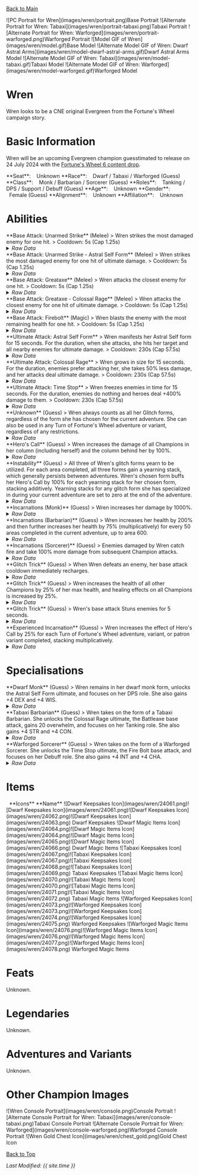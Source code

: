 [Back to Main](index.md)

<span class="championPortraitsRow">
    <span class="championPortraitsImage">
        ![PC Portrait for Wren](images/wren/portrait.png)Base Portrait
    </span>
    <span class="championPortraitsImage">
        ![Alternate Portrait for Wren: Tabaxi](images/wren/portrait-tabaxi.png)Tabaxi Portrait
    </span>
    <span class="championPortraitsImage">
        ![Alternate Portrait for Wren: Warforged](images/wren/portrait-warforged.png)Warforged Portrait
    </span>
    <span class="championPortraitsImage">
        ![Model GIF of Wren](images/wren/model.gif)Base Model
    </span>
    <span class="championPortraitsImage">
        ![Alternate Model GIF of Wren: Dwarf Astral Arms](images/wren/model-dwarf-astral-arms.gif)Dwarf Astral Arms Model
    </span>
    <span class="championPortraitsImage">
        ![Alternate Model GIF of Wren: Tabaxi](images/wren/model-tabaxi.gif)Tabaxi Model
    </span>
    <span class="championPortraitsImage">
        ![Alternate Model GIF of Wren: Warforged](images/wren/model-warforged.gif)Warforged Model
    </span>
</span>

# Wren

Wren looks to be a CNE original Evergreen from the Fortune's Wheel campaign story.

# Basic Information

Wren will be an upcoming Evergreen champion guesstimated to release on 24 July 2024 with the [Fortune's Wheel 6 content drop](contentdrops.md#fortune's-wheel-6---24-july-2024).

<span class="champStatsTableColumn">
    <span class="champStatsTableRow">
        <span class="champStatsTableInfoHeader">
            <span style="margin-right:4px;">**Seat**:</span>
        </span>
        <span class="champStatsTableInfoSmall">
            <span style="margin-left:8px;">Unknown</span>
        </span>
    </span>
    <span class="champStatsTableRow">
        <span class="champStatsTableInfoHeader">
            <span style="margin-right:4px;">**Race**:</span>
        </span>
        <span class="champStatsTableInfoSmall">
            <span style="margin-left:8px;">Dwarf / Tabaxi / Warforged (Guess)</span>
        </span>
    </span>
    <span class="champStatsTableRow">
        <span class="champStatsTableInfoHeader">
            <span style="margin-right:4px;">**Class**:</span>
        </span>
        <span class="champStatsTableInfoSmall">
            <span style="margin-left:8px;">Monk / Barbarian / Sorcerer (Guess)</span>
        </span>
    </span>
    <span class="champStatsTableRow">
        <span class="champStatsTableInfoHeader">
            <span style="margin-right:4px;">**Roles**:</span>
        </span>
        <span class="champStatsTableInfoSmall">
            <span style="margin-left:8px;">Tanking / DPS / Support / Debuff (Guess)</span>
        </span>
    </span>
    <span class="champStatsTableRow">
        <span class="champStatsTableInfoHeader">
            <span style="margin-right:4px;">**Age**:</span>
        </span>
        <span class="champStatsTableInfoSmall">
            <span style="margin-left:8px;">Unknown</span>
        </span>
    </span>
    <span class="champStatsTableRow">
        <span class="champStatsTableInfoHeader">
            <span style="margin-right:4px;">**Gender**:</span>
        </span>
        <span class="champStatsTableInfoSmall">
            <span style="margin-left:8px;">Female (Guess)</span>
        </span>
    </span>
    <span class="champStatsTableRow">
        <span class="champStatsTableInfoHeader">
            <span style="margin-right:4px;">**Alignment**:</span>
        </span>
        <span class="champStatsTableInfoSmall">
            <span style="margin-left:8px;">Unknown</span>
        </span>
    </span>
    <span class="champStatsTableRow">
        <span class="champStatsTableInfoHeader">
            <span style="margin-right:4px;">**Affiliation**:</span>
        </span>
        <span class="champStatsTableInfoSmall">
            <span style="margin-left:8px;">Unknown</span>
        </span>
    </span>
</span>

# Abilities

<div markdown="1" class="abilityBorder"><div markdown="1" class="abilityBorderInner">
**Base Attack: Unarmed Strike** (Melee)
> Wren strikes the most damaged enemy for one hit.  
> Cooldown: 5s (Cap 1.25s)
<details><summary><em>Raw Data</em></summary>
<p>
<pre>
{
    "id": 772,
    "name": "Unarmed Strike",
    "description": "Wren strikes the most damaged enemy for one hit.",
    "long_description": "",
    "graphic_id": 0,
    "target": "least_health",
    "num_targets": 1,
    "aoe_radius": 0,
    "damage_modifier": 1,
    "cooldown": 5,
    "animations": [
        {
            "type": "melee_attack",
            "target_offset_x": -34,
            "damage_frame": 12,
            "jump_sound": 30,
            "sound_frames": {
                "2": 154
            }
        }
    ],
    "tags": [
        "melee"
    ],
    "damage_types": [
        "melee"
    ]
}
</pre>
</p>
</details>
</div></div>
<div markdown="1" class="abilityBorder"><div markdown="1" class="abilityBorderInner">
**Base Attack: Unarmed Strike - Astral Self Form** (Melee)
> Wren strikes the most damaged enemy for one hit of ultimate damage.  
> Cooldown: 5s (Cap 1.25s)
<details><summary><em>Raw Data</em></summary>
<p>
<pre>
{
    "id": 780,
    "name": "Unarmed Strike - Astral Self Form",
    "description": "Wren strikes the most damaged enemy for one hit of ultimate damage.",
    "long_description": "",
    "graphic_id": 0,
    "target": "least_health",
    "num_targets": 1,
    "aoe_radius": 100,
    "damage_modifier": 1,
    "cooldown": 5,
    "animations": [
        {
            "type": "melee_attack",
            "target_offset_x": -34,
            "damage_frame": 12,
            "jump_sound": 30,
            "sound_frames": {
                "2": 154
            },
            "force_count_for_bud": false,
            "is_bud_damage": true
        }
    ],
    "tags": [
        "melee",
        "aoe"
    ],
    "damage_types": [
        "melee"
    ]
}
</pre>
</p>
</details>
</div></div>
<div markdown="1" class="abilityBorder"><div markdown="1" class="abilityBorderInner">
**Base Attack: Greataxe** (Melee)
> Wren attacks the closest enemy for one hit.  
> Cooldown: 5s (Cap 1.25s)
<details><summary><em>Raw Data</em></summary>
<p>
<pre>
{
    "id": 773,
    "name": "Greataxe",
    "description": "Wren attacks the closest enemy for one hit.",
    "long_description": "",
    "graphic_id": 0,
    "target": "front",
    "num_targets": 1,
    "aoe_radius": 0,
    "damage_modifier": 1,
    "cooldown": 5,
    "animations": [
        {
            "type": "melee_attack",
            "target_offset_x": -34,
            "damage_frame": 4,
            "jump_sound": 30,
            "sound_frames": {
                "2": 154
            }
        }
    ],
    "tags": [
        "melee"
    ],
    "damage_types": [
        "melee"
    ]
}
</pre>
</p>
</details>
</div></div>
<div markdown="1" class="abilityBorder"><div markdown="1" class="abilityBorderInner">
**Base Attack: Greataxe - Colossal Rage** (Melee)
> Wren attacks the closest enemy for one hit of ultimate damage.  
> Cooldown: 5s (Cap 1.25s)
<details><summary><em>Raw Data</em></summary>
<p>
<pre>
{
    "id": 781,
    "name": "Greataxe - Colossal Rage",
    "description": "Wren attacks the closest enemy for one hit of ultimate damage.",
    "long_description": "",
    "graphic_id": 0,
    "target": "front",
    "num_targets": 1,
    "aoe_radius": 0,
    "damage_modifier": 1,
    "cooldown": 5,
    "animations": [
        {
            "type": "melee_attack",
            "target_offset_x": -34,
            "damage_frame": 4,
            "jump_sound": 30,
            "sound_frames": {
                "2": 154
            },
            "force_count_for_bud": false,
            "is_bud_damage": true
        }
    ],
    "tags": [
        "melee"
    ],
    "damage_types": [
        "melee"
    ]
}
</pre>
</p>
</details>
</div></div>
<div markdown="1" class="abilityBorder"><div markdown="1" class="abilityBorderInner">
**Base Attack: Firebolt** (Magic)
> Wren blasts the enemy with the most remaining health for one hit.  
> Cooldown: 5s (Cap 1.25s)
<details><summary><em>Raw Data</em></summary>
<p>
<pre>
{
    "id": 774,
    "name": "Fire Bolt",
    "description": "Wren blasts the enemy with the most remaining health for one hit.",
    "long_description": "",
    "graphic_id": 0,
    "target": "highest_health",
    "num_targets": 1,
    "aoe_radius": 0,
    "damage_modifier": 1,
    "cooldown": 5,
    "animations": [
        {
            "type": "ranged_attack",
            "projectile": "pd_generic_projectile",
            "shoot_offset_y": -45,
            "shoot_offset_x": 35,
            "shoot_frame": 10,
            "shoot_sound": 149,
            "hit_sound": 133,
            "projectile_details": {
                "hash": "0c98a3a8d199a16617e0b0256eeefde5",
                "use_auto_rotation": true,
                "projectile_speed": 2000,
                "projectile_graphic_id": 24057,
                "trail": {
                    "particle_graphic_ids": [
                        "24057"
                    ],
                    "lifespan": 0.15,
                    "spawn_rate": 200,
                    "spawn_shape_scale": {
                        "x": 5,
                        "y": 5
                    },
                    "initial_velocity": {
                        "x": 0,
                        "y": 0
                    },
                    "velocity_jitter": {
                        "x": 30,
                        "y": 30
                    },
                    "rotation_jitter": 10,
                    "alpha_lerp": {
                        "0": 0,
                        "0.1": 0.75,
                        "0.5": 0.3,
                        "1": 0
                    },
                    "scale_lerp": [
                        {
                            "x": 0.65,
                            "y": 0.65
                        },
                        {
                            "x": 1.5,
                            "y": 1.5
                        }
                    ],
                    "tint_lerp": {
                        "0": "#FFFFFF",
                        "0.6": "#7777FF",
                        "0.9": "#000000"
                    }
                },
                "projectile_hit_graphic_id": 1318
            }
        }
    ],
    "tags": [
        "ranged"
    ],
    "damage_types": [
        "magic"
    ]
}
</pre>
</p>
</details>
</div></div>

<div markdown="1" class="abilityBorder"><div markdown="1" class="abilityBorderInner">
**Ultimate Attack: Astral Self Form**
> Wren manifests her Astral Self form for 15 seconds. For the duration, when she attacks, she hits her target and all nearby enemies for ultimate damage.  
> Cooldown: 230s (Cap 57.5s)
<details><summary><em>Raw Data</em></summary>
<p>
<pre>
{
    "id": 775,
    "name": "Astral Self Form",
    "description": "For 15 seconds, Wren deals ultimate damage in a small radius when she attacks.",
    "long_description": "Wren manifests her Astral Self form for 15 seconds. For the duration, when she attacks, she hits her target and all nearby enemies for ultimate damage.",
    "graphic_id": 24083,
    "target": "front",
    "num_targets": 1,
    "aoe_radius": 0,
    "damage_modifier": 1,
    "cooldown": 230,
    "animations": [
        {
            "type": "ultimate_attack",
            "ultimate": "wren",
            "no_damage_display": true,
            "animation_sequence_name": "ultimate"
        }
    ],
    "tags": [
        "melee",
        "ultimate"
    ],
    "damage_types": [
        "melee"
    ]
}
</pre>
</p>
</details>
</div></div>
<div markdown="1" class="abilityBorder"><div markdown="1" class="abilityBorderInner">
**Ultimate Attack: Colossal Rage**
> Wren grows in size for 15 seconds. For the duration, enemies prefer attacking her, she takes 50% less damage, and her attacks deal ultimate damage.  
> Cooldown: 230s (Cap 57.5s)
<details><summary><em>Raw Data</em></summary>
<p>
<pre>
{
    "id": 776,
    "name": "Colossal Rage",
    "description": "For 15 seconds, Wren taunts enemies and deals ultimate damage with her attacks.",
    "long_description": "Wren grows in size for 15 seconds. For the duration, enemies prefer attacking her, she takes 50% less damage, and her attacks deal ultimate damage.",
    "graphic_id": 24084,
    "target": "front",
    "num_targets": 1,
    "aoe_radius": 0,
    "damage_modifier": 1,
    "cooldown": 230,
    "animations": [
        {
            "type": "ultimate_attack",
            "ultimate": "wren",
            "no_damage_display": true,
            "animation_sequence_name": "ultimate"
        }
    ],
    "tags": [
        "melee",
        "ultimate"
    ],
    "damage_types": [
        "melee"
    ]
}
</pre>
</p>
</details>
</div></div>
<div markdown="1" class="abilityBorder"><div markdown="1" class="abilityBorderInner">
**Ultimate Attack: Time Stop**
> Wren freezes enemies in time for 15 seconds. For the duration, enemies do nothing and heroes deal +400% damage to them.  
> Cooldown: 230s (Cap 57.5s)
<details><summary><em>Raw Data</em></summary>
<p>
<pre>
{
    "id": 777,
    "name": "Time Stop",
    "description": "For 15 seconds, monsters are frozen in time and take +400% damage.",
    "long_description": "Wren freezes enemies in time for 15 seconds. For the duration, enemies do nothing and heroes deal +400% damage to them.",
    "graphic_id": 24085,
    "target": "all",
    "num_targets": 1,
    "aoe_radius": 0,
    "damage_modifier": 1,
    "cooldown": 230,
    "animations": [
        {
            "type": "ultimate_attack",
            "ultimate": "wren_timestop",
            "no_damage_display": false,
            "animation_sequence_name": "ultimate",
            "projectile_details": {
                "hash": "wren_time_stop",
                "target_offset_y": 10,
                "face_target": false,
                "projectile_speed": 300,
                "time_to_target": 1,
                "trail": {
                    "particle_graphic_ids": [
                        "9823"
                    ],
                    "lifespan": 0.5,
                    "spawn_rate": 1000,
                    "spawn_shape_scale": {
                        "x": 100,
                        "y": 30
                    },
                    "initial_velocity": {
                        "x": 0,
                        "y": -500
                    },
                    "velocity_jitter": {
                        "x": 0,
                        "y": 100
                    },
                    "rotation_jitter": 0,
                    "alpha_lerp": {
                        "0": 0,
                        "0.1": 0.5,
                        "1": 0
                    },
                    "scale_lerp": [
                        {
                            "x": 1,
                            "y": 1
                        },
                        {
                            "x": 0,
                            "y": 0
                        }
                    ],
                    "tint_lerp": {
                        "0": "#00FFFF",
                        "0.3": "#00CCFF",
                        "0.7": "#0066AA",
                        "0.9": "#001177"
                    }
                }
            }
        }
    ],
    "tags": [
        "magic",
        "ultimate"
    ],
    "damage_types": [
        "magic"
    ]
}
</pre>
</p>
</details>
</div></div>

<div markdown="1" class="abilityBorder"><div markdown="1" class="abilityBorderInner">
**Unknown** (Guess)
> Wren always counts as all her Glitch forms, regardless of the form she has chosen for the current adventure. She can also be used in any Turn of Fortune's Wheel adventure or variant, regardless of any restrictions.
<details><summary><em>Raw Data</em></summary>
<p>
<pre>
{
    "id": 2012,
    "flavour_text": "",
    "description": {
        "desc": "Wren always counts as all her Glitch forms, regardless of the form she has chosen for the current adventure. She can also be used in any Turn of Fortune's Wheel adventure or variant, regardless of any restrictions."
    },
    "effect_keys": [
        {
            "effect_string": "do_nothing"
        }
    ],
    "requirements": "",
    "graphic_id": 0,
    "large_graphic_id": 0,
    "properties": {
        "is_formation_ability": true,
        "owner_use_outgoing_description": true,
        "formation_circle_icon": false
    }
}
</pre>
</p>
</details>
</div></div>

<div markdown="1" class="abilityBorder"><div markdown="1" class="abilityBorderInner">
**Hero's Call** (Guess)
> Wren increases the damage of all Champions in her column (including herself) and the column behind her by 100%.
<details><summary><em>Raw Data</em></summary>
<p>
<pre>
{
    "id": 2013,
    "flavour_text": "",
    "description": {
        "desc": "Wren increases the damage of all Champions in her column (including herself) and the column behind her by $(amount)%."
    },
    "effect_keys": [
        {
            "effect_string": "hero_dps_multiplier_mult,100",
            "targets": [
                "col_and_prev_col"
            ],
            "off_when_benched": true
        }
    ],
    "requirements": "",
    "graphic_id": 24095,
    "large_graphic_id": 24088,
    "properties": {
        "is_formation_ability": true
    }
}
</pre>
</p>
</details>
</div></div>

<div markdown="1" class="abilityBorder"><div markdown="1" class="abilityBorderInner">
**Instability** (Guess)
> All three of Wren's glitch forms yearn to be utilized. For each area completed, all three forms gain a yearning stack, which generally persists between adventures. Wren's chosen form buffs her Hero's Call by 100% for each yearning stack for her chosen form, stacking additively. Yearning stacks for any glitch form she has specialized in during your current adventure are set to zero at the end of the adventure.
<details><summary><em>Raw Data</em></summary>
<p>
<pre>
{
    "id": 2014,
    "flavour_text": "",
    "description": {
        "desc": "All three of Wren's glitch forms yearn to be utilized. For each area completed, all three forms gain a yearning stack, which generally persists between adventures. Wren's chosen form buffs her Hero's Call by $(amount___6)% for each yearning stack for her chosen form, stacking additively. Yearning stacks for any glitch form she has specialized in during your current adventure are set to zero at the end of the adventure."
    },
    "effect_keys": [
        {
            "effect_string": "expression_on_trigger,area_complete",
            "per_trigger_expr": "{ AppendToSaveStat(`wren_monk_yearn_stacks`, false, trigger_count) AppendToSaveStat(`wren_barbarian_yearn_stacks`, false, trigger_count) AppendToSaveStat(`wren_sorcerer_yearn_stacks`, false, trigger_count) }"
        },
        {
            "effect_string": "expression_on_trigger,adventure_reset",
            "per_trigger_expr": "{ if (StatIsBitFlagSet(`wren_spec_bits`, false, 0)) { SetSaveStat(`wren_monk_yearn_stacks`, false, 0) } if (StatIsBitFlagSet(`wren_spec_bits`, false, 1)) { SetSaveStat(`wren_barbarian_yearn_stacks`, false, 0) } if (StatIsBitFlagSet(`wren_spec_bits`, false, 2)) { SetSaveStat(`wren_sorcerer_yearn_stacks`, false, 0) } SetSaveStat(`wren_spec_bits`, false, 0) }"
        },
        {
            "effect_string": "do_nothing",
            "amount_func": "add",
            "stacks_multiply": false,
            "stack_func": "per_other_stack_count",
            "other_stack_count_expr": "GetSaveStat(`wren_monk_yearn_stacks`, false)",
            "amount_updated_listeners": [
                "area_changed"
            ],
            "desc_forced_order": 0,
            "stack_title": "Monk Stacks",
            "show_stacks": true,
            "stack_string_newline": true
        },
        {
            "effect_string": "do_nothing",
            "amount_func": "add",
            "stacks_multiply": false,
            "stack_func": "per_other_stack_count",
            "other_stack_count_expr": "GetSaveStat(`wren_barbarian_yearn_stacks`, false)",
            "amount_updated_listeners": [
                "area_changed"
            ],
            "desc_forced_order": 1,
            "stack_title": "Barbarian Stacks",
            "show_stacks": true,
            "stack_string_newline": true
        },
        {
            "effect_string": "do_nothing",
            "amount_func": "add",
            "stacks_multiply": false,
            "stack_func": "per_other_stack_count",
            "other_stack_count_expr": "GetSaveStat(`wren_sorcerer_yearn_stacks`, false)",
            "amount_updated_listeners": [
                "area_changed"
            ],
            "desc_forced_order": 2,
            "stack_title": "Sorcerer Stacks",
            "show_stacks": true
        },
        {
            "effect_string": "buff_upgrade,100,15208",
            "amount_func": "add",
            "stacks_multiply": false,
            "stack_func": "per_other_stack_count",
            "other_stack_count_expr": "((as_int(GetUpgradeUnlocked(15217)) * GetSaveStat(`wren_monk_yearn_stacks`, false)) + (as_int(GetUpgradeUnlocked(15218)) * GetSaveStat(`wren_barbarian_yearn_stacks`, false)) + (as_int(GetUpgradeUnlocked(15219)) * GetSaveStat(`wren_sorcerer_yearn_stacks`, false)))",
            "amount_updated_listeners": [
                "area_changed",
                "stat_changed,wren_monk_yearn_stacks"
            ],
            "desc_forced_order": 3,
            "show_bonus": true
        },
        {
            "effect_string": "expr_action",
            "expr": "{ if (GetUpgradeUnlocked(15217)) { StatSetBitFlag(`wren_spec_bits`, false, 0) } if (GetUpgradeUnlocked(15218)) { StatSetBitFlag(`wren_spec_bits`, false, 1) } if (GetUpgradeUnlocked(15219)) { StatSetBitFlag(`wren_spec_bits`, false, 2) } }"
        }
    ],
    "requirements": "",
    "graphic_id": 24099,
    "large_graphic_id": 24092,
    "properties": {
        "is_formation_ability": true,
        "owner_use_outgoing_description": true,
        "indexed_effect_properties": true,
        "per_effect_index_bonuses": true,
        "default_bonus_index": 5
    }
}
</pre>
</p>
</details>
</div></div>

<div markdown="1" class="abilityBorder"><div markdown="1" class="abilityBorderInner">
**Incarnations (Monk)** (Guess)
> Wren increases her damage by 1000%.
<details><summary><em>Raw Data</em></summary>
<p>
<pre>
{
    "id": 2015,
    "flavour_text": "",
    "description": {
        "desc": "Wren increases her damage by $(amount)%."
    },
    "effect_keys": [
        {
            "effect_string": "hero_dps_multiplier_mult,1000"
        }
    ],
    "requirements": "",
    "graphic_id": 24097,
    "large_graphic_id": 24090,
    "properties": {
        "is_formation_ability": true
    }
}
</pre>
</p>
</details>
</div></div>

<div markdown="1" class="abilityBorder"><div markdown="1" class="abilityBorderInner">
**Incarnations (Barbarian)** (Guess)
> Wren increases her health by 200% and then further increases her health by 75% (multiplicatively) for every 50 areas completed in the current adventure, up to area 600.
<details><summary><em>Raw Data</em></summary>
<p>
<pre>
{
    "id": 2016,
    "flavour_text": "",
    "description": {
        "desc": "Wren increases her health by $(amount)% and then further increases her health by $(amount___2)% (multiplicatively) for every $(areas_per_stack___2) areas completed in the current adventure, up to area $(max_stacking_area___2)."
    },
    "effect_keys": [
        {
            "effect_string": "health_mult,200"
        },
        {
            "effect_string": "health_mult,75",
            "amount_func": "mult",
            "stacks_multiply": true,
            "stack_func": "per_other_stack_count",
            "other_stack_count_expr": "floor(min(highest_available_area,max_stacking_area)/areas_per_stack)",
            "areas_per_stack": 50,
            "max_stacking_area": 600,
            "amount_updated_listeners": [
                "area_changed"
            ],
            "show_bonus": true
        }
    ],
    "requirements": "",
    "graphic_id": 24096,
    "large_graphic_id": 24089,
    "properties": {
        "is_formation_ability": true,
        "owner_use_outgoing_description": true,
        "indexed_effect_properties": true,
        "per_effect_index_bonuses": true,
        "default_bonus_index": 0
    }
}
</pre>
</p>
</details>
</div></div>

<div markdown="1" class="abilityBorder"><div markdown="1" class="abilityBorderInner">
**Incarnations (Sorcerer)** (Guess)
> Enemies damaged by Wren catch fire and take 100% more damage from subsequent Champion attacks.
<details><summary><em>Raw Data</em></summary>
<p>
<pre>
{
    "id": 2017,
    "flavour_text": "",
    "description": {
        "desc": "Enemies damaged by Wren catch fire and take $(amount)% more damage from subsequent Champion attacks."
    },
    "effect_keys": [
        {
            "off_when_benched": true,
            "effect_string": "wren_incarnations_class_sorcerer,100",
            "debuff_before_damage": true,
            "debuffing_attack_ids": [
                774
            ],
            "debuff_effects": [
                {
                    "effect_string": "increase_monster_damage,100",
                    "active_graphic_id": 2921,
                    "stacks_on_reapply": true,
                    "manual_stacking": true,
                    "default_stacks": 1,
                    "max_stacks": 1,
                    "stacks_multiply": true,
                    "use_collection_source": true
                },
                {
                    "effect_string": "expr_action",
                    "expr": "{AppendToSaveStat(`wren_ignite_enemies`, false, 1) NotifyStatChanged(`WrenBirdPlane`, false)}"
                }
            ]
        },
        {
            "effect_string": "expression_on_trigger,offline_monsters_killed_by_owner",
            "per_trigger_expr": "{AppendToSaveStat(`wren_ignite_enemies`, false, trigger_count) NotifyStatChanged(`WrenBirdPlane`, false)}"
        }
    ],
    "requirements": "",
    "graphic_id": 24098,
    "large_graphic_id": 24091,
    "properties": {
        "is_formation_ability": true,
        "owner_use_outgoing_description": true,
        "retain_on_slot_changed": true
    }
}
</pre>
</p>
</details>
</div></div>

<div markdown="1" class="abilityBorder"><div markdown="1" class="abilityBorderInner">
**Glitch Trick** (Guess)
> When Wren defeats an enemy, her base attack cooldown immediately recharges.
<details><summary><em>Raw Data</em></summary>
<p>
<pre>
{
    "id": 2018,
    "flavour_text": "",
    "description": {
        "desc": "When Wren defeats an enemy, her base attack cooldown immediately recharges."
    },
    "effect_keys": [
        {
            "effect_string": "expression_on_trigger,owner_kill",
            "triggers": [
                {
                    "name": "offline_monsters_killed_by_owner"
                }
            ],
            "per_trigger_expr": "{ResetAttackCooldown(owner_hero_id,`base`) AppendToSaveStat(`wren_flurry_of_blows`, false, trigger_count)  NotifyStatChanged(`WrenBirdPlane`, false)}"
        }
    ],
    "requirements": "",
    "graphic_id": 24094,
    "large_graphic_id": 24087,
    "properties": {
        "is_formation_ability": true,
        "owner_use_outgoing_description": true
    }
}
</pre>
</p>
</details>
</div></div>

<div markdown="1" class="abilityBorder"><div markdown="1" class="abilityBorderInner">
**Glitch Trick** (Guess)
> Wren increases the health of all other Champions by 25% of her max health, and healing effects on all Champions is increased by 25%.
<details><summary><em>Raw Data</em></summary>
<p>
<pre>
{
    "id": 2019,
    "flavour_text": "",
    "description": {
        "desc": "Wren increases the health of all other Champions by $(amount)% of her max health, and healing effects on all Champions is increased by $(amount___2)%."
    },
    "effect_keys": [
        {
            "off_when_benched": true,
            "effect_string": "increase_health_by_source_percent,25",
            "targets": [
                "other"
            ]
        },
        {
            "off_when_benched": true,
            "effect_string": "healing_add_mult,25",
            "targets": [
                "all"
            ]
        }
    ],
    "requirements": "",
    "graphic_id": 24094,
    "large_graphic_id": 24087,
    "properties": {
        "is_formation_ability": true,
        "owner_use_outgoing_description": true,
        "indexed_effect_properties": true,
        "per_effect_index_bonuses": true,
        "default_bonus_index": 0
    }
}
</pre>
</p>
</details>
</div></div>

<div markdown="1" class="abilityBorder"><div markdown="1" class="abilityBorderInner">
**Glitch Trick** (Guess)
> Wren's base attack Stuns enemies for 5 seconds.
<details><summary><em>Raw Data</em></summary>
<p>
<pre>
{
    "id": 2020,
    "flavour_text": "",
    "description": {
        "desc": "Wren's base attack Stuns enemies for $(duration) seconds."
    },
    "effect_keys": [
        {
            "effect_string": "add_attack_stun,100,5,1509,774"
        }
    ],
    "requirements": "",
    "graphic_id": 24094,
    "large_graphic_id": 24087,
    "properties": {
        "is_formation_ability": true,
        "owner_use_outgoing_description": true
    }
}
</pre>
</p>
</details>
</div></div>

<div markdown="1" class="abilityBorder"><div markdown="1" class="abilityBorderInner">
**Experienced Incarnation** (Guess)
> Wren increases the effect of Hero's Call by 25% for each Turn of Fortune's Wheel adventure, variant, or patron variant completed, stacking multiplicatively.
<details><summary><em>Raw Data</em></summary>
<p>
<pre>
{
    "id": 2021,
    "flavour_text": "",
    "description": {
        "desc": "Wren increases the effect of Hero's Call by $(not_buffed amount)% for each Turn of Fortune's Wheel adventure, variant, or patron variant completed, stacking multiplicatively."
    },
    "effect_keys": [
        {
            "effect_string": "buff_upgrade,25,15208",
            "amount_func": "mult",
            "stacks_multiply": true,
            "stack_func": "per_other_stack_count",
            "other_stack_count_expr": "GetSaveStat(`completed_adventures_variants_and_patron_variants_c29`,false)",
            "stack_title": "Adventures Completed",
            "show_bonus": true
        }
    ],
    "requirements": "",
    "graphic_id": 24093,
    "large_graphic_id": 24086,
    "properties": {
        "is_formation_ability": true
    }
}
</pre>
</p>
</details>
</div></div>

# Specialisations

<div markdown="1" class="abilityBorder"><div markdown="1" class="abilityBorderInner">
**Dwarf Monk** (Guess)
> Wren remains in her dwarf monk form, unlocks the Astral Self Form ultimate, and focuses on her DPS role. She also gains +4 DEX and +4 WIS.
<details><summary><em>Raw Data</em></summary>
<p>
<pre>
{
    "id": 2022,
    "flavour_text": "",
    "description": {
        "desc": "Wren remains in her dwarf monk form, unlocks the Astral Self Form ultimate, and focuses on her DPS role. She also gains +$(amount) DEX and +$(amount___2) WIS."
    },
    "effect_keys": [
        {
            "effect_string": "increase_ability_score_not_always_on,dex,4"
        },
        {
            "effect_string": "increase_ability_score_not_always_on,wis,4"
        },
        {
            "effect_string": "wren_astral_self_form",
            "buff_indicies": [
                6,
                7
            ],
            "change_crusader_world_graphic_id": 24042,
            "change_crusader_portrait_graphic_id": 24053,
            "override_name": "monk"
        },
        {
            "effect_string": "change_base_attack,772"
        },
        {
            "effect_string": "set_ultimate_attack,775"
        },
        {
            "effect_string": "fire_things_transformed,1"
        },
        {
            "apply_manually": true,
            "effect_string": "change_base_attack,780"
        },
        {
            "apply_manually": true,
            "effect_string": "fire_things_transformed,1"
        }
    ],
    "requirements": "",
    "graphic_id": 0,
    "large_graphic_id": 0,
    "properties": {
        "is_formation_ability": true,
        "owner_use_outgoing_description": true,
        "type": "upgrade",
        "formation_circle_icon": false,
        "indexed_effect_properties": true,
        "per_effect_index_bonuses": true,
        "default_bonus_index": 0
    }
}
</pre>
</p>
</details>
</div></div>

<div markdown="1" class="abilityBorder"><div markdown="1" class="abilityBorderInner">
**Tabaxi Barbarian** (Guess)
> Wren takes on the form of a Tabaxi Barbarian. She unlocks the Colossal Rage ultimate, the Battleaxe base attack, gains 20 overwhelm, and focuses on her Tanking role. She also gains +4 STR and +4 CON.
<details><summary><em>Raw Data</em></summary>
<p>
<pre>
{
    "id": 2023,
    "flavour_text": "",
    "description": {
        "desc": "Wren takes on the form of a Tabaxi Barbarian. She unlocks the Colossal Rage ultimate, the Battleaxe base attack, gains 20 overwhelm, and focuses on her Tanking role. She also gains +$(amount) STR and +$(amount___2) CON."
    },
    "effect_keys": [
        {
            "effect_string": "increase_ability_score_not_always_on,str,4"
        },
        {
            "effect_string": "increase_ability_score_not_always_on,con,4"
        },
        {
            "effect_string": "wren_colossal_rage",
            "buff_indicies": [
                7,
                8,
                9,
                10,
                11
            ],
            "change_crusader_world_graphic_id": 24045,
            "change_crusader_portrait_graphic_id": 24054,
            "override_name": "barbarian"
        },
        {
            "effect_string": "change_base_attack,773"
        },
        {
            "effect_string": "overwhelm_start_increase,20"
        },
        {
            "effect_string": "set_ultimate_attack,776"
        },
        {
            "effect_string": "fire_things_transformed,1"
        },
        {
            "apply_manually": true,
            "effect_string": "change_base_attack,781"
        },
        {
            "apply_manually": true,
            "effect_string": "increase_hero_scale,25"
        },
        {
            "apply_manually": true,
            "effect_string": "damage_reduction,50"
        },
        {
            "apply_manually": true,
            "effect_string": "fire_things_transformed,1"
        },
        {
            "apply_manually": true,
            "effect_string": "expr_action",
            "expr": "{AppendToSaveStat(`wren_grow_size`, false, 1) NotifyStatChanged(`WrenBirdPlane`, false)}"
        }
    ],
    "requirements": "",
    "graphic_id": 0,
    "large_graphic_id": 0,
    "properties": {
        "is_formation_ability": true,
        "owner_use_outgoing_description": true,
        "type": "upgrade",
        "formation_circle_icon": false,
        "indexed_effect_properties": true,
        "per_effect_index_bonuses": true,
        "default_bonus_index": 0
    }
}
</pre>
</p>
</details>
</div></div>

<div markdown="1" class="abilityBorder"><div markdown="1" class="abilityBorderInner">
**Warforged Sorcerer** (Guess)
> Wren takes on the form of a Warforged Sorcerer. She unlocks the Time Stop ultimate, the Fire Bolt base attack, and focuses on her Debuff role. She also gains +4 INT and +4 CHA.
<details><summary><em>Raw Data</em></summary>
<p>
<pre>
{
    "id": 2024,
    "flavour_text": "",
    "description": {
        "desc": "Wren takes on the form of a Warforged Sorcerer. She unlocks the Time Stop ultimate, the Fire Bolt base attack, and focuses on her Debuff role. She also gains +$(amount) INT and +$(amount___2) CHA."
    },
    "effect_keys": [
        {
            "effect_string": "increase_ability_score_not_always_on,int,4"
        },
        {
            "effect_string": "increase_ability_score_not_always_on,cha,4"
        },
        {
            "effect_string": "wren_time_stop",
            "buff_indicies": [],
            "change_crusader_world_graphic_id": 24044,
            "change_crusader_portrait_graphic_id": 24055,
            "override_name": "sorcerer",
            "debuff_effects": [
                {
                    "effect_string": "time_stop"
                },
                {
                    "effect_string": "increase_monster_damage,400",
                    "active_graphic_y": -45,
                    "active_graphic_id": 24056
                }
            ]
        },
        {
            "effect_string": "change_base_attack,774"
        },
        {
            "effect_string": "set_ultimate_attack,777"
        },
        {
            "effect_string": "fire_things_transformed,1"
        }
    ],
    "requirements": "",
    "graphic_id": 0,
    "large_graphic_id": 0,
    "properties": {
        "is_formation_ability": true,
        "owner_use_outgoing_description": true,
        "type": "upgrade",
        "formation_circle_icon": false,
        "indexed_effect_properties": true,
        "per_effect_index_bonuses": true,
        "default_bonus_index": 0
    }
}
</pre>
</p>
</details>
</div></div>

# Items

<span class="itemTableColumn">
    <span class="itemTableRowHeader">
        <span class="itemTableIcon">
            <span style="margin-left:8px;">**Icons**</span>
        </span>
        <span class="itemTableNameSmall">
            **Name**
        </span>
    </span>
    <span class="itemTableRow">
        <span class="itemTableIcon">
            <span class="itemTableIcon1">![Dwarf Keepsakes Icon](images/wren/24061.png)</span><span class="itemTableIcon2">![Dwarf Keepsakes Icon](images/wren/24061.png)</span><span class="itemTableIcon3">![Dwarf Keepsakes Icon](images/wren/24062.png)</span><span class="itemTableIcon4">![Dwarf Keepsakes Icon](images/wren/24063.png)</span>
        </span>
        <span class="itemTableNameSmall">
            Dwarf Keepsakes
        </span>
    </span>
    <span class="itemTableRow">
        <span class="itemTableIcon">
            <span class="itemTableIcon1">![Dwarf Magic Items Icon](images/wren/24064.png)</span><span class="itemTableIcon2">![Dwarf Magic Items Icon](images/wren/24064.png)</span><span class="itemTableIcon3">![Dwarf Magic Items Icon](images/wren/24065.png)</span><span class="itemTableIcon4">![Dwarf Magic Items Icon](images/wren/24066.png)</span>
        </span>
        <span class="itemTableNameSmall">
            Dwarf Magic Items
        </span>
    </span>
    <span class="itemTableRow">
        <span class="itemTableIcon">
            <span class="itemTableIcon1">![Tabaxi Keepsakes Icon](images/wren/24067.png)</span><span class="itemTableIcon2">![Tabaxi Keepsakes Icon](images/wren/24067.png)</span><span class="itemTableIcon3">![Tabaxi Keepsakes Icon](images/wren/24068.png)</span><span class="itemTableIcon4">![Tabaxi Keepsakes Icon](images/wren/24069.png)</span>
        </span>
        <span class="itemTableNameSmall">
            Tabaxi Keepsakes
        </span>
    </span>
    <span class="itemTableRow">
        <span class="itemTableIcon">
            <span class="itemTableIcon1">![Tabaxi Magic Items Icon](images/wren/24070.png)</span><span class="itemTableIcon2">![Tabaxi Magic Items Icon](images/wren/24070.png)</span><span class="itemTableIcon3">![Tabaxi Magic Items Icon](images/wren/24071.png)</span><span class="itemTableIcon4">![Tabaxi Magic Items Icon](images/wren/24072.png)</span>
        </span>
        <span class="itemTableNameSmall">
            Tabaxi Magic Items
        </span>
    </span>
    <span class="itemTableRow">
        <span class="itemTableIcon">
            <span class="itemTableIcon1">![Warforged Keepsakes Icon](images/wren/24073.png)</span><span class="itemTableIcon2">![Warforged Keepsakes Icon](images/wren/24073.png)</span><span class="itemTableIcon3">![Warforged Keepsakes Icon](images/wren/24074.png)</span><span class="itemTableIcon4">![Warforged Keepsakes Icon](images/wren/24075.png)</span>
        </span>
        <span class="itemTableNameSmall">
            Warforged Keepsakes
        </span>
    </span>
    <span class="itemTableRow">
        <span class="itemTableIcon">
            <span class="itemTableIcon1">![Warforged Magic Items Icon](images/wren/24076.png)</span><span class="itemTableIcon2">![Warforged Magic Items Icon](images/wren/24076.png)</span><span class="itemTableIcon3">![Warforged Magic Items Icon](images/wren/24077.png)</span><span class="itemTableIcon4">![Warforged Magic Items Icon](images/wren/24078.png)</span>
        </span>
        <span class="itemTableNameSmall">
            Warforged Magic Items
        </span>
    </span>
</span>

# Feats

Unknown.

# Legendaries

Unknown.

# Adventures and Variants

Unknown.

# Other Champion Images

<span class="championImagesColumn">
    <span class="championImagesRow">
        <span class="championImagesPortrait">
            ![Wren Console Portrait](images/wren/console.png)Console Portrait
        </span>
    </span>
    <span class="championImagesRow">
        <span class="championImagesPortrait">
            ![Alternate Console Portrait for Wren: Tabaxi](images/wren/console-tabaxi.png)Tabaxi Console Portrait
        </span>
    </span>
    <span class="championImagesRow">
        <span class="championImagesPortrait">
            ![Alternate Console Portrait for Wren: Warforged](images/wren/console-warforged.png)Warforged Console Portrait
        </span>
    </span>
    <span class="championImagesRow">
        <span class="championImagesChests">
            ![Wren Gold Chest Icon](images/wren/chest_gold.png)Gold Chest Icon
        </span>
    </span>
</span>

[Back to Top](#top)

*Last Modified: {{ site.time }}*